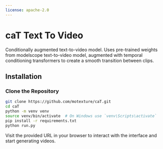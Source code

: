 ```yaml
---
license: apache-2.0
---
```

# caT Text To Video

Conditionally augmented text-to-video model. Uses pre-trained weights from modelscope text-to-video model, augmented with temporal conditioning transformers to create a smooth transition between clips.

## Installation

### Clone the Repository

```bash
git clone https://github.com/motexture/caT.git
cd caT
python -m venv venv
source venv/bin/activate  # On Windows use `venv\Scripts\activate`
pip install -r requirements.txt
python run.py
```

Visit the provided URL in your browser to interact with the interface and start generating videos.
